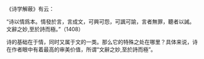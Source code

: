 《诗学解蔽》有云：

“诗以情爲本。情發於言，言成文，可興可怨，可諷可諭，言者無罪，聽者以誡。文辭之妙,至於詩而極。”（1408）

诗的基础在于情，同时又属于文的一类。那么它的特殊之处在哪里？具体来说，诗在作者眼中有着最高的审美价值，所谓“文辭之妙,至於詩而極”。